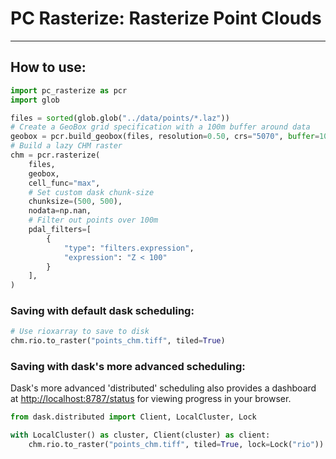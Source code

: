 # PC Rasterize: Rasterize Point Clouds
---

## How to use:

```python
import pc_rasterize as pcr
import glob

files = sorted(glob.glob("../data/points/*.laz"))
# Create a GeoBox grid specification with a 100m buffer around data
geobox = pcr.build_geobox(files, resolution=0.50, crs="5070", buffer=100)
# Build a lazy CHM raster
chm = pcr.rasterize(
    files,
    geobox,
    cell_func="max",
    # Set custom dask chunk-size
    chunksize=(500, 500),
    nodata=np.nan,
    # Filter out points over 100m
    pdal_filters=[
        {
            "type": "filters.expression",
            "expression": "Z < 100"
        }
    ],
)
```

### Saving with default dask scheduling:

```python
# Use rioxarray to save to disk
chm.rio.to_raster("points_chm.tiff", tiled=True)
```

### Saving with dask's more advanced scheduling:
Dask's more advanced 'distributed' scheduling also provides a dashboard at
[http://localhost:8787/status](http://localhost:8787/status) for viewing
progress in your browser.

```python
from dask.distributed import Client, LocalCluster, Lock

with LocalCluster() as cluster, Client(cluster) as client:
    chm.rio.to_raster("points_chm.tiff", tiled=True, lock=Lock("rio"))
```
